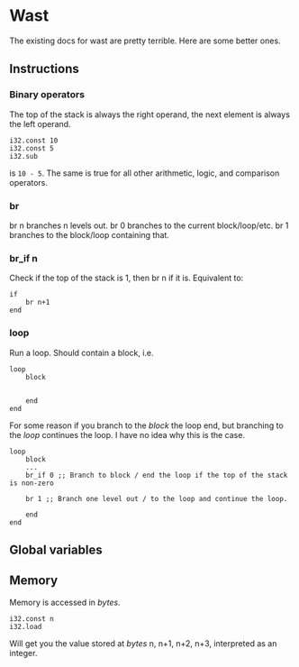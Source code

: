 # Wast

The existing docs for wast are pretty terrible. Here are some better ones.


## Instructions

### Binary operators
The top of the stack is always the right operand, the next element is always the left operand.

    i32.const 10
    i32.const 5
    i32.sub

is `10 - 5`. The same is true for all other arithmetic, logic, and comparison operators.

### br
br n branches n levels out. br 0 branches to the current block/loop/etc. br 1 branches to the block/loop containing that.

### br_if n
Check if the top of the stack is 1, then br n if it is. Equivalent to:

    if
        br n+1
    end

### loop
Run a loop. Should contain a block, i.e.

    loop
        block


        end
    end

For some reason if you branch to the *block* the loop end, but branching to the *loop* continues the loop. I have no idea why this is the case.

    loop
        block
        ...
        br_if 0 ;; Branch to block / end the loop if the top of the stack is non-zero

        br 1 ;; Branch one level out / to the loop and continue the loop.

        end
    end

## Global variables


## Memory
Memory is accessed in *bytes*.

    i32.const n
    i32.load

Will get you the value stored at *bytes* n, n+1, n+2, n+3, interpreted as an integer.
